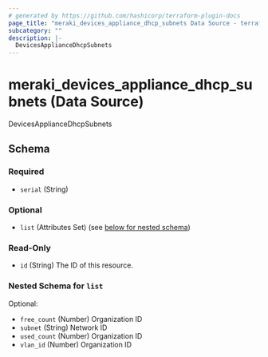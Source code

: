 ```yaml
---
# generated by https://github.com/hashicorp/terraform-plugin-docs
page_title: "meraki_devices_appliance_dhcp_subnets Data Source - terraform-provider-meraki"
subcategory: ""
description: |-
  DevicesApplianceDhcpSubnets
---
```


# meraki_devices_appliance_dhcp_subnets (Data Source)

DevicesApplianceDhcpSubnets



<!-- schema generated by tfplugindocs -->
## Schema

### Required

- `serial` (String)

### Optional

- `list` (Attributes Set) (see [below for nested schema](#nestedatt--list))

### Read-Only

- `id` (String) The ID of this resource.

<a id="nestedatt--list"></a>
### Nested Schema for `list`

Optional:

- `free_count` (Number) Organization ID
- `subnet` (String) Network ID
- `used_count` (Number) Organization ID
- `vlan_id` (Number) Organization ID



